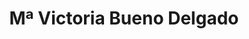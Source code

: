 ---
# Display name
title: Mª Victoria Bueno Delgado
stud: Ph.D.
# Is this the primary user of the site?
superuser: false

weight: 3

# Role/position
role: Associate Professor <br> (University Head)

# Organizations/Affiliations
#organizations:
#  - name: Stanford University
#    url: ''

externalLink: "#"
openExternalLinkInNewTab: false

# Social/Academic Networking
# For available icons, see: https://wowchemy.com/docs/getting-started/page-builder/#icons
#   For an email link, use "fas" icon pack, "envelope" icon, and a link in the
#   form "mailto:your-email@example.com" or "#contact" for contact widget.
social:
  - icon: envelope
    icon_pack: fas
    name: 'Email'
    link: 'mailto:mvictoria.bueno@upct.es'
  - icon: phone
    icon_pack: fa
    name: 'Phone'
    link: 'tel:+34968325952'
  #- icon: twitter
  #  icon_pack: fab
  #  link: https://twitter.com/GeorgeCushen
  #- icon: google-scholar
  #  icon_pack: ai
  #  link: https://scholar.google.co.uk/citations?user=sIwtMXoAAAAJ
  #- icon: github
  #  icon_pack: fab
  #  link: https://github.com/gcushen
# Link to a PDF of your resume/CV from the About widget.
# To enable, copy your resume/CV to `static/files/cv.pdf` and uncomment the lines below.
# - icon: cv
#   icon_pack: ai
#   link: files/cv.pdf

# Enter email to display Gravatar (if Gravatar enabled in Config)
email: ''

# Highlight the author in author lists? (true/false)
highlight_name: false

# Organizational groups that you belong to (for People widget)
#   Set this to `[]` or comment out if you are not using People widget.
user_groups:
  - Research Group
---